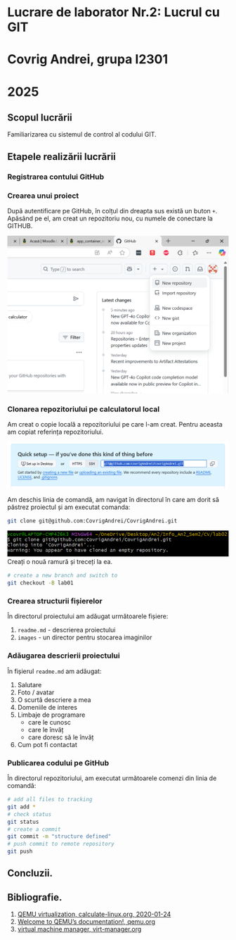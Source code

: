 # Lucrare de laborator Nr.2: Lucrul cu GIT
# Covrig Andrei, grupa I2301
# 2025

## Scopul lucrării
Familiarizarea cu sistemul de control al codului GIT.

## Etapele realizării lucrării
### Registrarea contului GitHub

### Crearea unui proiect
După autentificare pe GitHub, în colțul din dreapta sus există un buton `+`. Apăsând pe el, am creat un repozitoriu nou, cu numele de conectare la GITHUB.

![new repo](./images/image01.png)

### Clonarea repozitoriului pe calculatorul local
Am creat o copie locală a repozitoriului pe care l-am creat. Pentru aceasta am copiat referința repozitoriului.

![repo ref](./images/image02.png)

Am deschis linia de comandă, am navigat în directorul în care am dorit să păstrez proiectul și am executat comanda:

```bash
git clone git@github.com:CovrigAndrei/CovrigAndrei.git
```
![repo clone](./images/image03.png)
Creați o nouă ramură și treceți la ea.

```bash
# create a new branch and switch to
git checkout -B lab01
```
### Crearea structurii fișierelor
În directorul proiectului am adăugat următoarele fișiere:

1. `readme.md` - descrierea proiectului
2. `images` - un director pentru stocarea imaginilor
### Adăugarea descrierii proiectului
În fișierul `readme.md` am adăugat:
1. Salutare
2. Foto / avatar
3. O scurtă descriere a mea
4. Domeniile de interes
5. Limbaje de programare
    - care le cunosc
    - care le învăț
    - care doresc să le învăț
6. Cum pot fi contactat

### Publicarea codului pe GitHub

În directorul repozitoriului, am executat următoarele comenzi din linia de comandă:

```bash
# add all files to tracking
git add *
# check status
git status
# create a commit
git commit -m "structure defined"
# push commit to remote repository
git push
```

## Concluzii.

## Bibliografie.
1. [QEMU virtualization, calculate-linux.org, 2020-01-24](https://wiki.calculate-linux.org/qemu)
2. [Welcome to QEMU’s documentation!, qemu.org](https://www.qemu.org/docs/master/)
3. [virtual machine manager, virt-manager.org](https://virt-manager.org/)